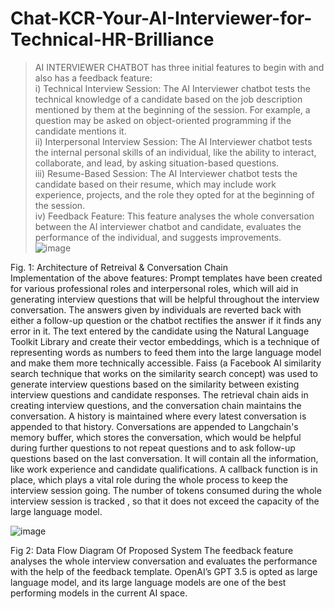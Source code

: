 # Chat-KCR-Your-AI-Interviewer-for-Technical-HR-Brilliance
> AI INTERVIEWER CHATBOT has three initial features to begin with and also has a feedback feature: <br>
i) Technical Interview Session: The AI Interviewer chatbot tests the technical knowledge of a candidate based on the job description mentioned by them at the beginning of the session. For example, a question may be asked on object-oriented programming if the candidate mentions it. <br>
ii) Interpersonal Interview Session: The AI Interviewer chatbot tests the internal personal skills of an individual, like the ability to interact, collaborate, and lead, by asking situation-based questions. <br>
iii) Resume-Based Session: The AI Interviewer chatbot tests the candidate based on their resume, which may include work experience, projects, and the role they opted for at the beginning of the session. <br>
iv) Feedback Feature: This feature analyses the whole conversation between the AI interviewer chatbot and candidate, evaluates the performance of the individual, and suggests improvements. <br>
![image](https://github.com/Kushal1306/Chat-KCR-Your-AI-Interviewer-for-Technical-HR-Brilliance/assets/95643826/ad398495-26c5-492c-917b-4eb2dd267040)

 Fig. 1:  Architecture of  Retreival & Conversation Chain <br>
Implementation of the above features:
Prompt templates have been created for various professional roles and interpersonal roles, which will aid  in generating interview questions that will be helpful throughout the interview conversation. The answers given by individuals are reverted back with either a follow-up question or the chatbot rectifies the answer if it finds any error in it.
The text entered by the candidate using the Natural Language Toolkit Library and create their vector embeddings, which is a technique of representing words as numbers to feed them into the large language model and make them more technically accessible. Faiss (a Facebook AI similarity search technique that works on the similarity search concept) was used to generate interview questions based on the similarity between existing interview questions and candidate responses.
The retrieval chain aids in creating interview questions, and the conversation chain maintains the conversation. A history is maintained where every latest conversation is appended to that history. Conversations are appended to Langchain's memory buffer, which stores the conversation, which would be helpful during further questions to not repeat questions and to ask follow-up questions based on the last conversation. It will contain all the information, like work experience and candidate qualifications. A callback function is in place, which plays a vital role during the whole process to keep the interview session going. The number of tokens consumed during the whole interview session is tracked , so that it does not exceed the capacity of the large language model.

![image](https://github.com/Kushal1306/Chat-KCR-Your-AI-Interviewer-for-Technical-HR-Brilliance/assets/95643826/5c157f02-bd23-4896-8540-323bf415bcc6)

 Fig 2: Data Flow Diagram Of Proposed System
The feedback feature analyses the whole interview conversation and evaluates the performance with the help of the feedback template. OpenAI’s GPT 3.5 is opted as large language model, and its large language models are one of the best performing models in the current AI space.
